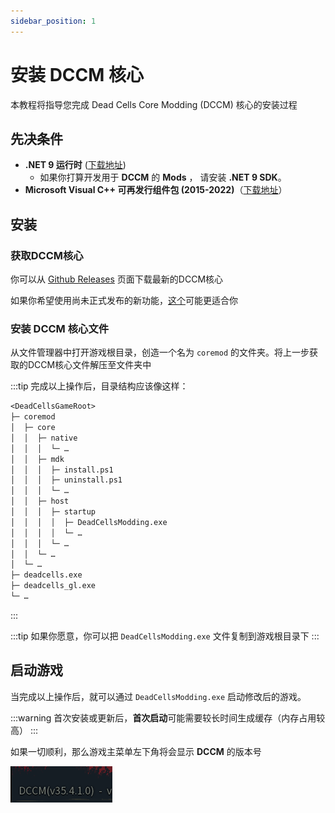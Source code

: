```yaml
---
sidebar_position: 1
---
```


# 安装 DCCM 核心

本教程将指导您完成 Dead Cells Core Modding (DCCM) 核心的安装过程

## 先决条件

- **.NET 9 运行时** ([下载地址](https://dotnet.microsoft.com/zh-cn/download/dotnet/9.0))
  - 如果你打算开发用于 **DCCM** 的 **Mods** ， 请安装 **.NET 9 SDK**。
- **Microsoft Visual C++ 可再发行组件包 (2015-2022)**（[下载地址](https://aka.ms/vs/17/release/vc_redist.x64.exe)）

## 安装

### 获取DCCM核心

你可以从 [Github Releases](https://github.com/dead-cells-core-modding/core/releases/latest) 页面下载最新的DCCM核心

如果你希望使用尚未正式发布的新功能，[这个](https://nightly.link/dead-cells-core-modding/core/workflows/build/dev)可能更适合你

### 安装 DCCM 核心文件

从文件管理器中打开游戏根目录，创造一个名为 `coremod` 的文件夹。将上一步获取的DCCM核心文件解压至文件夹中

:::tip
完成以上操作后，目录结构应该像这样：

```txt
<DeadCellsGameRoot>
├─ coremod
│  ├─ core
│  │  ├─ native
│  │  │  └─ …
│  │  ├─ mdk
│  │  │  ├─ install.ps1
│  │  │  ├─ uninstall.ps1
│  │  │  └─ …
│  │  ├─ host
│  │  │  ├─ startup
│  │  │  │  ├─ DeadCellsModding.exe
│  │  │  │  └─ …
│  │  │  └─ …
│  │  └─ …
│  └─ …
├─ deadcells.exe
├─ deadcells_gl.exe
└─ …
```

:::

:::tip
如果你愿意，你可以把 `DeadCellsModding.exe` 文件复制到游戏根目录下
:::

## 启动游戏

当完成以上操作后，就可以通过 `DeadCellsModding.exe` 启动修改后的游戏。

:::warning
首次安装或更新后，**首次启动**可能需要较长时间生成缓存（内存占用较高）
:::

如果一切顺利，那么游戏主菜单左下角将会显示 **DCCM** 的版本号

![DCCM](img/{D0E4CA71-3773-4DED-9C08-A8ABF9B6E9D9}.png)
